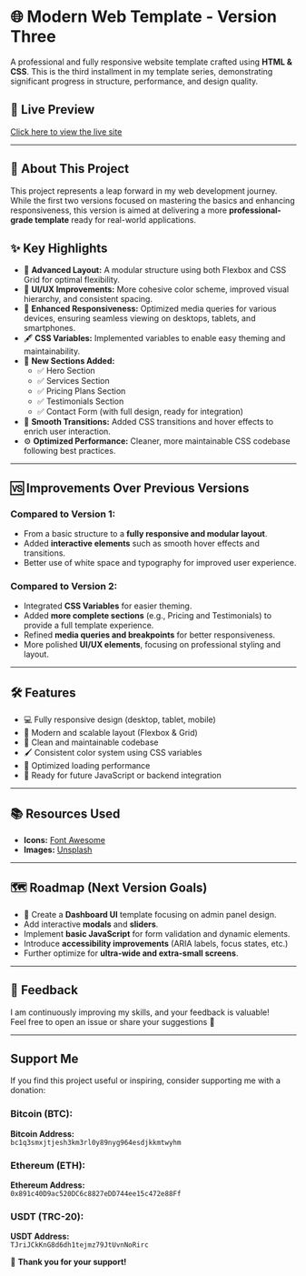 # 🌐 Modern Web Template - Version Three

A professional and fully responsive website template crafted using **HTML & CSS**. This is the third installment in my template series, demonstrating significant progress in structure, performance, and design quality.

## 🚀 Live Preview
[Click here to view the live site](https://djabouex.github.io/Modern-Web-Template-Three/)

---

## 🎯 About This Project

This project represents a leap forward in my web development journey. While the first two versions focused on mastering the basics and enhancing responsiveness, this version is aimed at delivering a more **professional-grade template** ready for real-world applications.

## ✨ Key Highlights
- 🌟 **Advanced Layout:** A modular structure using both Flexbox and CSS Grid for optimal flexibility.
- 🎨 **UI/UX Improvements:** More cohesive color scheme, improved visual hierarchy, and consistent spacing.
- 📱 **Enhanced Responsiveness:** Optimized media queries for various devices, ensuring seamless viewing on desktops, tablets, and smartphones.
- 🖋️ **CSS Variables:** Implemented variables to enable easy theming and maintainability.
- 🧩 **New Sections Added:**
  - ✅ Hero Section
  - ✅ Services Section
  - ✅ Pricing Plans Section
  - ✅ Testimonials Section
  - ✅ Contact Form (with full design, ready for integration)
- 💨 **Smooth Transitions:** Added CSS transitions and hover effects to enrich user interaction.
- ⚙️ **Optimized Performance:** Cleaner, more maintainable CSS codebase following best practices.

---

## 🆚 Improvements Over Previous Versions

### Compared to Version 1:
- From a basic structure to a **fully responsive and modular layout**.
- Added **interactive elements** such as smooth hover effects and transitions.
- Better use of white space and typography for improved user experience.

### Compared to Version 2:
- Integrated **CSS Variables** for easier theming.
- Added **more complete sections** (e.g., Pricing and Testimonials) to provide a full template experience.
- Refined **media queries and breakpoints** for better responsiveness.
- More polished **UI/UX elements**, focusing on professional styling and layout.

---

## 🛠️ Features

- 💻 Fully responsive design (desktop, tablet, mobile)
- 🎯 Modern and scalable layout (Flexbox & Grid)
- 🧼 Clean and maintainable codebase
- 🖌️ Consistent color system using CSS variables
- 🚀 Optimized loading performance
- 🔗 Ready for future JavaScript or backend integration

---

## 📚 Resources Used
- **Icons:** [Font Awesome](https://fontawesome.com/)
- **Images:** [Unsplash](https://unsplash.com/)

---

## 🗺️ Roadmap (Next Version Goals)
- 🧩 Create a **Dashboard UI** template focusing on admin panel design.
- Add interactive **modals** and **sliders**.
- Implement **basic JavaScript** for form validation and dynamic elements.
- Introduce **accessibility improvements** (ARIA labels, focus states, etc.)
- Further optimize for **ultra-wide and extra-small screens**.

---

## 💬 Feedback
I am continuously improving my skills, and your feedback is valuable!  
Feel free to open an issue or share your suggestions 🚀

---

## Support Me
If you find this project useful or inspiring, consider supporting me with a donation:

### Bitcoin (BTC):
**Bitcoin Address:**  
`bc1q3smxjtjesh3km3rl0y89nyg964esdjkkmtwyhm`  

### Ethereum (ETH):
**Ethereum Address:**  
`0x891c40D9ac520DC6c8827eDD744ee15c472e88Ff`  

### USDT (TRC-20):
**USDT Address:**  
`TJriJCkKnG8d6dh1tejmz79JtUvnNoRirc`  

💖 **Thank you for your support!**
